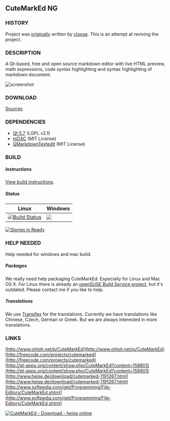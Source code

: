 ## CuteMarkEd NG

### HISTORY

Project was [originally](https://github.com/cloose/CuteMarkEd/) written by [cloose](https://github.com/cloose). This is an attempt at reviving the project.

### DESCRIPTION

A Qt-based, free and open source markdown editor with live HTML preview, math expressions, code syntax highlighting and syntax highlighting of markdown document.

![screenshot](screenshots/CuteMarkEd-NG.png)

### DOWNLOAD

[Sources](https://github.com/cloose/CuteMarkEd/archive/v0.11.3.tar.gz)  


### DEPENDENCIES

* [Qt 5.7](http://qt-project.org) (LGPL v2.1)
* [mD4C](http://github.com/mity/md4c) (MIT License)
* [QMarkdownTextedit](https://github.com/pbek/qmarkdowntextedit) (MIT License)

### BUILD

##### Instructions

[View build instructions](./BUILD.md).

##### Status

| Linux | Windows |
| ----- | ------- |
| [![Build Status](https://travis-ci.org/cloose/CuteMarkEd.png)](https://travis-ci.org/cloose/CuteMarkEd) | [![](https://ci.appveyor.com/api/projects/status/github/cloose/CuteMarkEd)](https://ci.appveyor.com/project/cloose/cutemarked) |

[![Stories in Ready](https://badge.waffle.io/cloose/CuteMarkEd.png?label=ready)](https://waffle.io/cloose/CuteMarkEd)

### HELP NEEDED

Help needed for windows and mac build.

##### Packages

We really need help packaging CuteMarkEd. Especially for Linux and Mac OS X. For Linux there is already an [openSUSE Build Service project](https://build.opensuse.org/package/show/home:cloose1974/CuteMarkEd), but it's outdated. Please contact me if you like to help.

##### Translations

We use [Transifex](https://www.transifex.com/projects/p/cutemarked) for the translations. Currently we have translations like Chinese, Czech, German or Greek. But we are always interested in more translations.


### LINKS


[http://www.ohloh.net/p/CuteMarkEd](http://www.ohloh.net/p/CuteMarkEd)  
[http://freecode.com/projects/cutemarked](http://freecode.com/projects/cutemarked)  
[http://qt-apps.org/content/show.php/CuteMarkEd?content=158801](http://qt-apps.org/content/show.php/CuteMarkEd?content=158801)  
[http://www.heise.de/download/cutemarked-1191267.html](http://www.heise.de/download/cutemarked-1191267.html)  
[http://www.softpedia.com/get/Programming/File-Editors/CuteMarkEd.shtml](http://www.softpedia.com/get/Programming/File-Editors/CuteMarkEd.shtml)

[![CuteMarkEd - Download - heise online](http://www.heise.de/software/icons/download_logo1.png)](http://www.heise.de/download/cutemarked-1191267.html)
